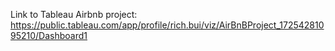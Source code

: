 Link to Tableau Airbnb project: https://public.tableau.com/app/profile/rich.bui/viz/AirBnBProject_17254281095210/Dashboard1
